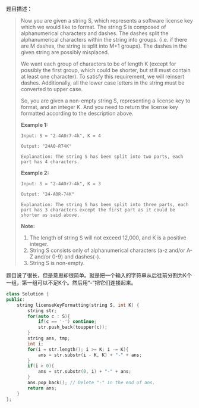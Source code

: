题目描述：

> Now you are given a string S, which represents a software license key which we would like to format. The string S is composed of alphanumerical characters and dashes. The dashes split the alphanumerical characters within the string into groups. (i.e. if there are M dashes, the string is split into M+1 groups). The dashes in the given string are possibly misplaced.
>
> We want each group of characters to be of length K (except for possibly the first group, which could be shorter, but still must contain at least one character). To satisfy this requirement, we will reinsert dashes. Additionally, all the lower case letters in the string must be converted to upper case.
>
> So, you are given a non-empty string S, representing a license key to format, and an integer K. And you need to return the license key formatted according to the description above.
>
> **Example 1:**
>
> ```
> Input: S = "2-4A0r7-4k", K = 4
>
> Output: "24A0-R74K"
>
> Explanation: The string S has been split into two parts, each part has 4 characters.
>
> ```
>
> **Example 2:**
>
> ```
> Input: S = "2-4A0r7-4k", K = 3
>
> Output: "24-A0R-74K"
>
> Explanation: The string S has been split into three parts, each part has 3 characters except the first part as it could be shorter as said above.
>
> ```
>
> **Note:**
>
> 1. The length of string S will not exceed 12,000, and K is a positive integer.
> 2. String S consists only of alphanumerical characters (a-z and/or A-Z and/or 0-9) and dashes(-).
> 3. String S is non-empty.

题目说了很长，但是意思却很简单。就是把一个输入的字符串从后往前分割为K个一组，第一组可以不足K个。然后用“-”把它们连接起来。

```c++
class Solution {
public:
    string licenseKeyFormatting(string S, int K) {
        string str;
        for(auto c : S){
            if(c == '-') continue;
            str.push_back(toupper(c));
        }
        string ans, tmp;
        int i;
        for(i = str.length(); i >= K; i -= K){
            ans = str.substr(i - K, K) + "-" + ans;
        }
        if(i > 0){
            ans = str.substr(0, i) + "-" + ans;
        }
        ans.pop_back(); // Delete "-" in the end of ans.
        return ans;
    }
};
```

